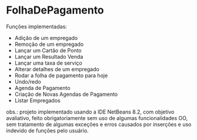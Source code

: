 # FolhaDePagamento

Funções implementadas: 
* Adição de um empregado
* Remoção de um empregado
* Lançar um Cartão de Ponto
* Lançar um Resultado Venda
* Lançar uma taxa de serviço
* Alterar detalhes de um empregado
* Rodar a folha de pagamento para hoje
* Undo/redo
* Agenda de Pagamento
* Criação de Novas Agendas de Pagamento
* Listar Empregados



obs.: projeto implementado usando a IDE NetBeans 8.2, com objetivo avaliativo, feito obrigatoriamente sem uso de algumas funcionalidades OO, sem tratamento de algumas exceções e erros causados por inserções e uso indevido de funções pelo usuário.
